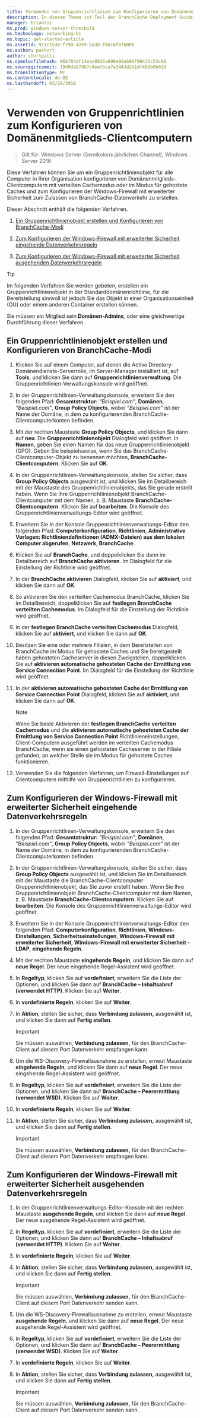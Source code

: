 ```yaml
---
title: Verwenden von Gruppenrichtlinien zum Konfigurieren von Domänenmitglieds-Clientcomputern
description: In diesem Thema ist Teil der BranchCache Deployment Guide für Windows Server 2016, der veranschaulicht, wie Sie BranchCache im verteilten und gehosteter cachemodi zum Optimieren der WAN-Bandbreite in Zweigstellen bereitstellen
manager: brianlic
ms.prod: windows-server-threshold
ms.technology: networking-bc
ms.topic: get-started-article
ms.assetid: 911c1538-f79d-42e9-ba38-f4618f87b008
ms.author: pashort
author: shortpatti
ms.openlocfilehash: 96bf84df14eac8016a898e92eb96f90435c53c98
ms.sourcegitcommit: 19d9da87d87c9eefbca7a3443d2b1df486b0b010
ms.translationtype: MT
ms.contentlocale: de-DE
ms.lasthandoff: 03/28/2018
---
```

# <a name="use-group-policy-to-configure-domain-member-client-computers"></a>Verwenden von Gruppenrichtlinien zum Konfigurieren von Domänenmitglieds-Clientcomputern

>Gilt für: Windows Server (Semikolons jährlichen Channel), Windows Server 2016

Diese Verfahren können Sie um ein Gruppenrichtlinienobjekt für alle Computer in Ihrer Organisation konfigurieren von Domänenmitglieds-Clientcomputern mit verteilten Cachemodus oder im Modus für gehostete Caches und zum Konfigurieren der Windows-Firewall mit erweiterter Sicherheit zum Zulassen von BranchCache-Datenverkehr zu erstellen.  
  
Dieser Abschnitt enthält die folgenden Verfahren.  
  
1.  [Ein Gruppenrichtlinienobjekt erstellen und Konfigurieren von BranchCache-Modi](#bkmk_gp)  
  
2.  [Zum Konfigurieren der Windows-Firewall mit erweiterter Sicherheit eingehende Datenverkehrsregeln](#bkmk_inbound)  
  
3.  [Zum Konfigurieren der Windows-Firewall mit erweiterter Sicherheit ausgehenden Datenverkehrsregeln](#bkmk_outbound)  
  
> [!TIP]  
> Im folgenden Verfahren Sie werden gebeten, erstellen ein Gruppenrichtlinienobjekt in der Standarddomänenrichtlinie, für die Bereitstellung sinnvoll ist jedoch Sie das Objekt in einer Organisationseinheit (OU) oder einem anderen Container erstellen können.  
  
Sie müssen ein Mitglied sein **Domänen-Admins**, oder eine gleichwertige Durchführung dieser Verfahren.  
  
## <a name="bkmk_gp"></a>Ein Gruppenrichtlinienobjekt erstellen und Konfigurieren von BranchCache-Modi  
  
1.  Klicken Sie auf einem Computer, auf denen die Active Directory-Domänendienste-Serverrolle, im Server-Manager installiert ist, auf **Tools**, und klicken Sie dann auf **Gruppenrichtlinienverwaltung**. Die Gruppenrichtlinien-Verwaltungskonsole wird geöffnet.  
  
2.  In der Gruppenrichtlinien-Verwaltungskonsole, erweitern Sie den folgenden Pfad: **Gesamtstruktur:** *"Beispiel.com"*, **Domänen**, *"Beispiel.com"*, **Group Policy Objects**, wobei *"Beispiel.com"* ist der Name der Domäne, in dem zu konfigurierenden BranchCache-Clientcomputerkonten befinden.  
  
3.  Mit der rechten Maustaste **Group Policy Objects**, und klicken Sie dann auf **neu**. Die **Gruppenrichtlinienobjekt** Dialogfeld wird geöffnet. In **Namen**, geben Sie einen Namen für das neue Gruppenrichtlinienobjekt (GPO). Geben Sie beispielsweise, wenn Sie das BranchCache-Clientcomputer-Objekt zu benennen möchten, **BranchCache-Clientcomputern**. Klicken Sie auf **OK**.  
  
4.  In der Gruppenrichtlinien-Verwaltungskonsole, stellen Sie sicher, dass **Group Policy Objects** ausgewählt ist, und klicken Sie im Detailbereich mit der Maustaste des Gruppenrichtlinienobjekts, das Sie gerade erstellt haben. Wenn Sie Ihre Gruppenrichtlinienobjekt BranchCache-Clientcomputer mit dem Namen, z. B. Maustaste **BranchCache-Clientcomputern**. Klicken Sie auf **bearbeiten**. Die Konsole des Gruppenrichtlinienverwaltungs-Editor wird geöffnet.  
  
5.  Erweitern Sie in der Konsole Gruppenrichtlinienverwaltungs-Editor den folgenden Pfad: **Computerkonfiguration**, **Richtlinien**, **Administrative Vorlagen: Richtliniendefinitionen (ADMX-Dateien) aus dem lokalen Computer abgerufen**, **Netzwerk**, **BranchCache**.  
  
6.  Klicken Sie auf **BranchCache**, und doppelklicken Sie dann im Detailbereich auf **BranchCache aktivieren**. Im Dialogfeld für die Einstellung der Richtlinie wird geöffnet.  
  
7.  In der **BranchCache aktivieren** Dialogfeld, klicken Sie auf **aktiviert**, und klicken Sie dann auf **OK**.  
  
8.  So aktivieren Sie den verteilten Cachemodus BranchCache, klicken Sie im Detailbereich, doppelklicken Sie auf **festlegen BranchCache verteilten Cachemodus**. Im Dialogfeld für die Einstellung der Richtlinie wird geöffnet.  
  
9. In der **festlegen BranchCache verteilten Cachemodus** Dialogfeld, klicken Sie auf **aktiviert**, und klicken Sie dann auf **OK**.  
  
10. Besitzen Sie eine oder mehrere Filialen, in dem Bereitstellen von BranchCache im Modus für gehostete Caches und Sie bereitgestellt haben gehosteten Cacheserver in diesen Zweigstellen, doppelklicken Sie auf **aktivieren automatische gehosteten Cache der Ermittlung von Service Connection Point**. Im Dialogfeld für die Einstellung der Richtlinie wird geöffnet.  
  
11. In der **aktivieren automatische gehosteten Cache der Ermittlung von Service Connection Point** Dialogfeld, klicken Sie auf **aktiviert**, und klicken Sie dann auf **OK**.  
  
    > [!NOTE]  
    > Wenn Sie beide Aktivieren der **festlegen BranchCache verteilten Cachemodus** und die **aktivieren automatische gehosteten Cache der Ermittlung von Service Connection Point** Richtlinieneinstellungen, Client-Computern ausgeführt werden im verteilten Cachemodus BranchCache, wenn sie einen gehosteten Cacheserver in der Filiale gefunden, an welcher Stelle sie im Modus für gehostete Caches funktionieren.  
  
12. Verwenden Sie die folgenden Verfahren, um Firewall-Einstellungen auf Clientcomputern mithilfe von Gruppenrichtlinien zu konfigurieren.  
  
## <a name="bkmk_inbound"></a>Zum Konfigurieren der Windows-Firewall mit erweiterter Sicherheit eingehende Datenverkehrsregeln  
  
1.  In der Gruppenrichtlinien-Verwaltungskonsole, erweitern Sie den folgenden Pfad: **Gesamtstruktur:** *"Beispiel.com"*, **Domänen**, *"Beispiel.com"*, **Group Policy Objects**, wobei *"Beispiel.com"* ist der Name der Domäne, in dem zu konfigurierenden BranchCache-Clientcomputerkonten befinden.  
  
2.  In der Gruppenrichtlinien-Verwaltungskonsole, stellen Sie sicher, dass **Group Policy Objects** ausgewählt ist, und klicken Sie im Detailbereich mit der Maustaste die BranchCache-Clientcomputer Gruppenrichtlinienobjekt, das Sie zuvor erstellt haben. Wenn Sie Ihre Gruppenrichtlinienobjekt BranchCache-Clientcomputer mit dem Namen, z. B. Maustaste **BranchCache-Clientcomputern**. Klicken Sie auf **bearbeiten**. Die Konsole des Gruppenrichtlinienverwaltungs-Editor wird geöffnet.  
  
3.  Erweitern Sie in der Konsole Gruppenrichtlinienverwaltungs-Editor den folgenden Pfad: **Computerkonfiguration**, **Richtlinien**, **Windows-Einstellungen**, **Sicherheitseinstellungen**, **Windows-Firewall mit erweiterter Sicherheit**, **Windows-Firewall mit erweiterter Sicherheit - LDAP**, **eingehende Regeln**.  
  
4.  Mit der rechten Maustaste **eingehende Regeln**, und klicken Sie dann auf **neue Regel**. Der neue eingehende Regel-Assistent wird geöffnet.  
  
5.  In **Regeltyp**, klicken Sie auf **vordefiniert**, erweitern Sie die Liste der Optionen, und klicken Sie dann auf **BranchCache – Inhaltsabruf (verwendet HTTP)**. Klicken Sie auf **Weiter**.  
  
6.  In **vordefinierte Regeln**, klicken Sie auf **Weiter**.  
  
7.  In **Aktion**, stellen Sie sicher, dass **Verbindung zulassen,** ausgewählt ist, und klicken Sie dann auf **Fertig stellen**.  
  
    > [!IMPORTANT]  
    > Sie müssen auswählen, **Verbindung zulassen,** für den BranchCache-Client auf diesem Port Datenverkehr empfangen kann.  
  
8.  Um die WS-Discovery-Firewallausnahme zu erstellen, erneut Maustaste **eingehende Regeln**, und klicken Sie dann auf **neue Regel**. Der neue eingehende Regel-Assistent wird geöffnet.  
  
9. In **Regeltyp**, klicken Sie auf **vordefiniert**, erweitern Sie die Liste der Optionen, und klicken Sie dann auf **BranchCache – Peerermittlung (verwendet WSD)**. Klicken Sie auf **Weiter**.  
  
10. In **vordefinierte Regeln**, klicken Sie auf **Weiter**.  
  
11. In **Aktion**, stellen Sie sicher, dass **Verbindung zulassen,** ausgewählt ist, und klicken Sie dann auf **Fertig stellen**.  
  
    > [!IMPORTANT]  
    > Sie müssen auswählen, **Verbindung zulassen,** für den BranchCache-Client auf diesem Port Datenverkehr empfangen kann.  
  
## <a name="bkmk_outbound"></a>Zum Konfigurieren der Windows-Firewall mit erweiterter Sicherheit ausgehenden Datenverkehrsregeln  
  
1.  In der Gruppenrichtlinienverwaltungs-Editor-Konsole mit der rechten Maustaste **ausgehende Regeln**, und klicken Sie dann auf **neue Regel**. Der neue ausgehende Regel-Assistent wird geöffnet.  
  
2.  In **Regeltyp**, klicken Sie auf **vordefiniert**, erweitern Sie die Liste der Optionen, und klicken Sie dann auf **BranchCache – Inhaltsabruf (verwendet HTTP)**. Klicken Sie auf **Weiter**.  
  
3.  In **vordefinierte Regeln**, klicken Sie auf **Weiter**.  
  
4.  In **Aktion**, stellen Sie sicher, dass **Verbindung zulassen,** ausgewählt ist, und klicken Sie dann auf **Fertig stellen**.  
  
    > [!IMPORTANT]  
    > Sie müssen auswählen, **Verbindung zulassen,** für den BranchCache-Client auf diesem Port Datenverkehr senden kann.  
  
5.  Um die WS-Discovery-Firewallausnahme zu erstellen, erneut Maustaste **ausgehende Regeln**, und klicken Sie dann auf **neue Regel**. Der neue ausgehende Regel-Assistent wird geöffnet.  
  
6.  In **Regeltyp**, klicken Sie auf **vordefiniert**, erweitern Sie die Liste der Optionen, und klicken Sie dann auf **BranchCache – Peerermittlung (verwendet WSD)**. Klicken Sie auf **Weiter**.  
  
7.  In **vordefinierte Regeln**, klicken Sie auf **Weiter**.  
  
8.  In **Aktion**, stellen Sie sicher, dass **Verbindung zulassen,** ausgewählt ist, und klicken Sie dann auf **Fertig stellen**.  
  
    > [!IMPORTANT]  
    > Sie müssen auswählen, **Verbindung zulassen,** für den BranchCache-Client auf diesem Port Datenverkehr senden kann.  
  


